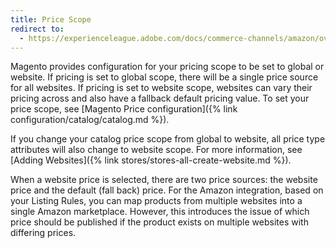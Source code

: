 ```yaml
---
title: Price Scope
redirect to:
  - https://experienceleague.adobe.com/docs/commerce-channels/amazon/overview.html
---
```



Magento provides configuration for your pricing scope to be set to global or website. If pricing is set to global scope, there will be a single price source for all websites. If pricing is set to website scope, websites can vary their pricing across and also have a fallback default pricing value. To set your price scope, see [Magento Price configuration]({% link configuration/catalog/catalog.md %}).

If you change your catalog price scope from global to website, all price type attributes will also change to website scope. For more information, see [Adding Websites]({% link stores/stores-all-create-website.md %}).

When a website price is selected, there are two price sources: the website price and the default (fall back) price. For the Amazon integration, based on your Listing Rules, you can map products from multiple websites into a single Amazon marketplace. However, this introduces the issue of which price should be published if the product exists on multiple websites with differing prices.
